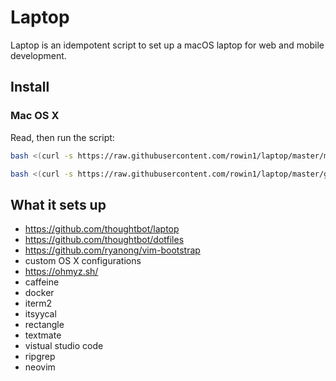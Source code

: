 # Laptop

Laptop is an idempotent script to set up a macOS laptop for web and mobile development.

## Install

### Mac OS X

Read, then run the script:

```sh
bash <(curl -s https://raw.githubusercontent.com/rowin1/laptop/master/mac)

bash <(curl -s https://raw.githubusercontent.com/rowin1/laptop/master/git)
```

## What it sets up

* https://github.com/thoughtbot/laptop
* https://github.com/thoughtbot/dotfiles
* https://github.com/ryanong/vim-bootstrap
* custom OS X configurations
* https://ohmyz.sh/
* caffeine
* docker
* iterm2
* itsyycal
* rectangle
* textmate
* vistual studio code
* ripgrep
* neovim
